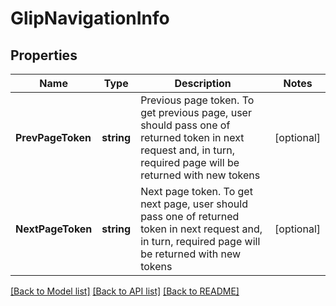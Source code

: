 # GlipNavigationInfo

## Properties

Name | Type | Description | Notes
------------ | ------------- | ------------- | -------------
**PrevPageToken** | **string** | Previous page token. To get previous page, user should pass one of returned token in next request and, in turn, required page will be returned with new tokens | [optional] 
**NextPageToken** | **string** | Next page token. To get next page, user should pass one of returned token in next request and, in turn, required page will be returned with new tokens | [optional] 

[[Back to Model list]](../README.md#documentation-for-models) [[Back to API list]](../README.md#documentation-for-api-endpoints) [[Back to README]](../README.md)



